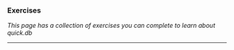 ### Exercises

_This page has a collection of exercises you can complete to learn about quick.db_

---



